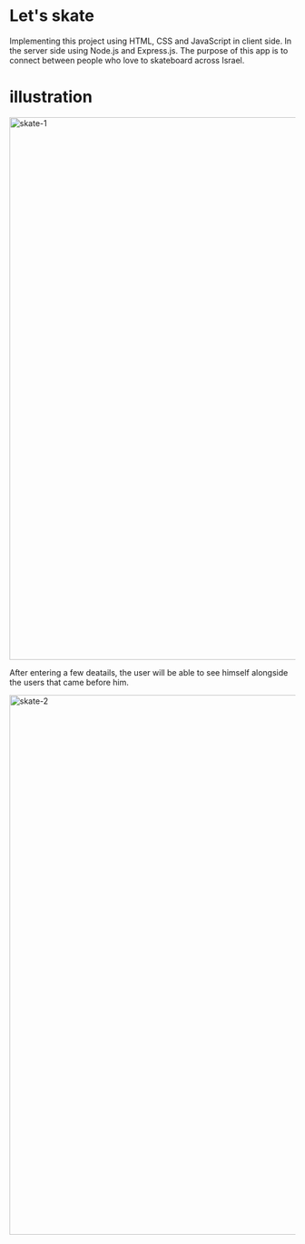 # Let's skate
Implementing this project using HTML, CSS and JavaScript in client side. In the server side using Node.js and Express.js.
The purpose of this app is to connect between people who love to skateboard across Israel.
 
 # illustration
<img width="956" alt="skate-1" src="https://user-images.githubusercontent.com/57451645/71702411-021f1a00-2dd8-11ea-8abd-4326053a9baa.png">


After entering a few deatails, the user will be able to see himself alongside the users that came before him. 

<img width="951" alt="skate-2" src="https://user-images.githubusercontent.com/57451645/71702540-aa34e300-2dd8-11ea-8dbc-d9afcbf70b2f.png">




